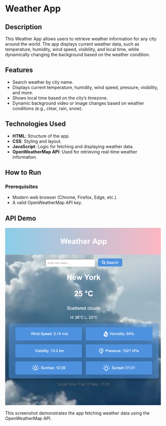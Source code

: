 # Weather App

## Description
This Weather App allows users to retrieve weather information for any city around the world. The app displays current weather data, such as temperature, humidity, wind speed, visibility, and local time, while dynamically changing the background based on the weather condition.

## Features
- Search weather by city name.
- Displays current temperature, humidity, wind speed, pressure, visibility, and more.
- Shows local time based on the city’s timezone.
- Dynamic background video or image changes based on weather conditions (e.g., clear, rain, snow).
  
## Technologies Used
- **HTML**: Structure of the app.
- **CSS**: Styling and layout.
- **JavaScript**: Logic for fetching and displaying weather data.
- **OpenWeatherMap API**: Used for retrieving real-time weather information.

## How to Run

### Prerequisites
- Modern web browser (Chrome, Firefox, Edge, etc.).
- A valid OpenWeatherMap API key.

## API Demo
![API Demo](public/weather-demo.png)

This screenshot demonstrates the app fetching weather data using the OpenWeatherMap API.


